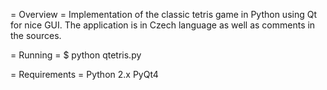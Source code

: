 = Overview =
Implementation of the classic tetris game in Python using Qt for nice GUI.
The application is in Czech language as well as comments in the sources.


= Running =
$ python qtetris.py


= Requirements =
Python 2.x
PyQt4

